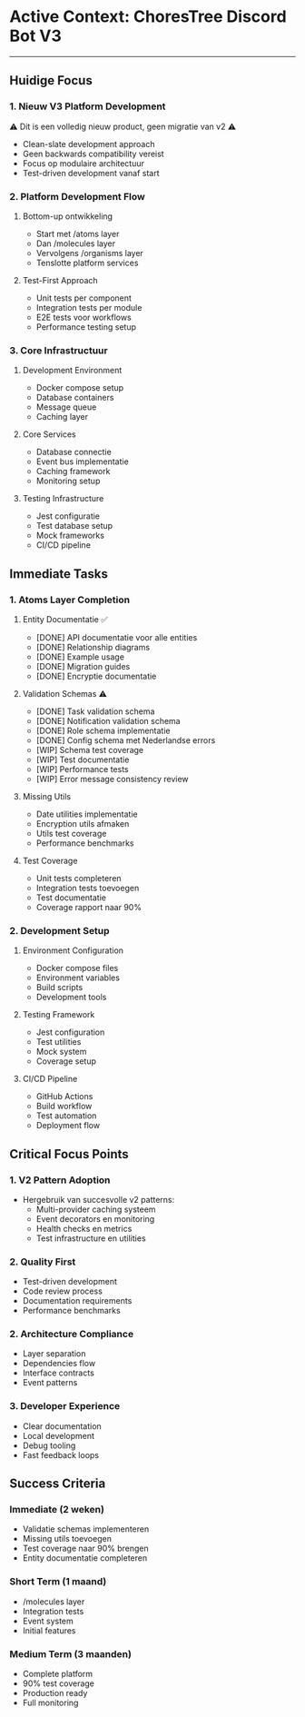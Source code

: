 # Active Context: ChoresTree Discord Bot V3

---

## Huidige Focus

### 1. Nieuw V3 Platform Development
⚠️ Dit is een volledig nieuw product, geen migratie van v2 ⚠️

- Clean-slate development approach
- Geen backwards compatibility vereist
- Focus op modulaire architectuur
- Test-driven development vanaf start

### 2. Platform Development Flow
1. Bottom-up ontwikkeling
   - Start met /atoms layer
   - Dan /molecules layer
   - Vervolgens /organisms layer
   - Tenslotte platform services

2. Test-First Approach
   - Unit tests per component
   - Integration tests per module
   - E2E tests voor workflows
   - Performance testing setup

### 3. Core Infrastructuur
1. Development Environment
   - Docker compose setup
   - Database containers
   - Message queue
   - Caching layer

2. Core Services
   - Database connectie
   - Event bus implementatie
   - Caching framework
   - Monitoring setup

3. Testing Infrastructure
   - Jest configuratie
   - Test database setup
   - Mock frameworks
   - CI/CD pipeline

## Immediate Tasks

### 1. Atoms Layer Completion
1. Entity Documentatie ✅
   - [DONE] API documentatie voor alle entities
   - [DONE] Relationship diagrams
   - [DONE] Example usage
   - [DONE] Migration guides
   - [DONE] Encryptie documentatie

2. Validation Schemas ⚠️
   - [DONE] Task validation schema
   - [DONE] Notification validation schema
   - [DONE] Role schema implementatie
   - [DONE] Config schema met Nederlandse errors
   - [WIP] Schema test coverage
   - [WIP] Test documentatie
   - [WIP] Performance tests
   - [WIP] Error message consistency review

3. Missing Utils
   - Date utilities implementatie
   - Encryption utils afmaken
   - Utils test coverage
   - Performance benchmarks

4. Test Coverage
   - Unit tests completeren
   - Integration tests toevoegen
   - Test documentatie
   - Coverage rapport naar 90%

### 2. Development Setup
1. Environment Configuration
   - Docker compose files
   - Environment variables
   - Build scripts
   - Development tools

2. Testing Framework
   - Jest configuration
   - Test utilities
   - Mock system
   - Coverage setup

3. CI/CD Pipeline
   - GitHub Actions
   - Build workflow
   - Test automation
   - Deployment flow

## Critical Focus Points

### 1. V2 Pattern Adoption
- Hergebruik van succesvolle v2 patterns:
  * Multi-provider caching systeem
  * Event decorators en monitoring
  * Health checks en metrics
  * Test infrastructure en utilities

### 2. Quality First
- Test-driven development
- Code review process
- Documentation requirements
- Performance benchmarks

### 2. Architecture Compliance
- Layer separation
- Dependencies flow
- Interface contracts
- Event patterns

### 3. Developer Experience
- Clear documentation
- Local development
- Debug tooling
- Fast feedback loops

## Success Criteria

### Immediate (2 weken)
- Validatie schemas implementeren
- Missing utils toevoegen
- Test coverage naar 90% brengen
- Entity documentatie completeren

### Short Term (1 maand)
- /molecules layer
- Integration tests
- Event system
- Initial features

### Medium Term (3 maanden)
- Complete platform
- 90% test coverage
- Production ready
- Full monitoring